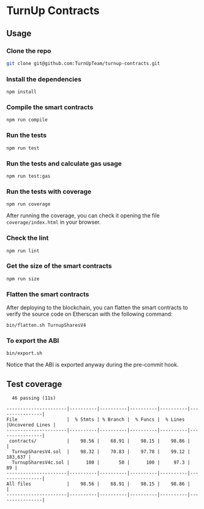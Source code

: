 # TurnUp Contracts

## Usage

### Clone the repo

```bash
git clone git@github.com:TurnUpTeam/turnup-contracts.git
```

### Install the dependencies

```
npm install
```

### Compile the smart contracts

```
npm run compile
```

### Run the tests

```
npm run test
```

### Run the tests and calculate gas usage

```
npm run test:gas
```

### Run the tests with coverage

```
npm run coverage
```

After running the coverage, you can check it opening the file `coverage/index.html` in your browser.

### Check the lint

```
npm run lint
```

### Get the size of the smart contracts

```
npm run size
```

### Flatten the smart contracts

After deploying to the blockchain, you can flatten the smart contracts to verify the source code on Etherscan with the following command:

```
bin/flatten.sh TurnupSharesV4
```

### To export the ABI

```
bin/export.sh
```

Notice that the ABI is exported anyway during the pre-commit hook.

## Test coverage

```
  46 passing (11s)

----------------------|----------|----------|----------|----------|----------------|
File                  |  % Stmts | % Branch |  % Funcs |  % Lines |Uncovered Lines |
----------------------|----------|----------|----------|----------|----------------|
 contracts/           |    98.56 |    68.91 |    98.15 |    98.86 |                |
  TurnupSharesV4.sol  |    98.32 |    70.83 |    97.78 |    99.12 |        183,637 |
  TurnupSharesV4c.sol |      100 |       50 |      100 |     97.3 |             89 |
----------------------|----------|----------|----------|----------|----------------|
All files             |    98.56 |    68.91 |    98.15 |    98.86 |                |
----------------------|----------|----------|----------|----------|----------------|
```
